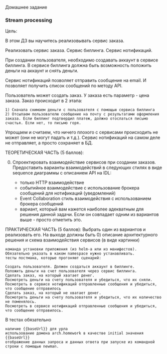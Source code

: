 Домашнее задание

### Stream processing

Цель:

В этом ДЗ вы научитесь реализовывать сервис заказа.

Реализовать сервис заказа. Сервис биллинга. Сервис нотификаций.

При создании пользователя, необходимо создавать аккаунт в сервисе биллинга. В сервисе биллинга должна быть возможность положить деньги на аккаунт и снять деньги.

Сервис нотификаций позволяет отправить сообщение на email. И позволяет получить список сообщений по методу API.

Пользователь может создать заказ. У заказа есть параметр - цена заказа. Заказ происходит в 2 этапа:

    1) Cначала снимаем деньги с пользователя с помощью сервиса биллинга
    2) Отсылаем пользователю сообщение на почту с результатами оформления заказа. Если биллинг подтвердил платеж, должно отослаться письмо счастья. Если нет, то письмо горя.

Упрощаем и считаем, что ничего плохого с сервисами происходить не может (они не могут падать и т.д.). Сервис нотификаций на самом деле не отправляет, а просто сохраняет в БД.

ТЕОРЕТИЧЕСКАЯ ЧАСТЬ (5 баллов): 
    
0) Спроектировать взаимодействие сервисов при создании заказов. Предоставить варианты взаимодействий в следующих стилях в виде sequence диаграммы с описанием API на IDL:

    - только HTTP взаимодействие
    - событийное взаимодействие с использование брокера сообщений для нотификаций (уведомлений)
    - Event Collaboration cтиль взаимодействия с использованием брокера сообщений
    - вариант, который вам кажется наиболее адекватным для решения данной задачи. 
      Если он совпадает одним из вариантов выше - просто отметить это.

ПРАКТИЧЕСКАЯ ЧАСТЬ (5 баллов): Выбрать один из вариантов и реализовать его. На выходе должны быть 0) описание архитектурного решения и схема взаимодействия сервисов (в виде картинки)

    команда установки приложения (из helm-а или из манифестов). Обязательно указать в каком namespace нужно устанавливать.
    тесты постмана, которые прогоняют сценарий:

    Создать пользователя. Должен создаться аккаунт в биллинге.
    Положить деньги на счет пользователя через сервис биллинга.
    Сделать заказ, на который хватает денег.
    Посмотреть деньги на счету пользователя и убедиться, что их сняли.
    Посмотреть в сервисе нотификаций отправленные сообщения и убедиться, что сообщение отправилось
    Сделать заказ, на который не хватает денег.
    Посмотреть деньги на счету пользователя и убедиться, что их количество не поменялось.
    Посмотреть в сервисе нотификаций отправленные сообщения и убедиться, что сообщение отправилось.

В тестах обязательно

    наличие {{baseUrl}} для урла
    использование домена arch.homework в качестве initial значения {{baseUrl}}
    отображение данных запроса и данных ответа при запуске из командной строки с помощью newman.



